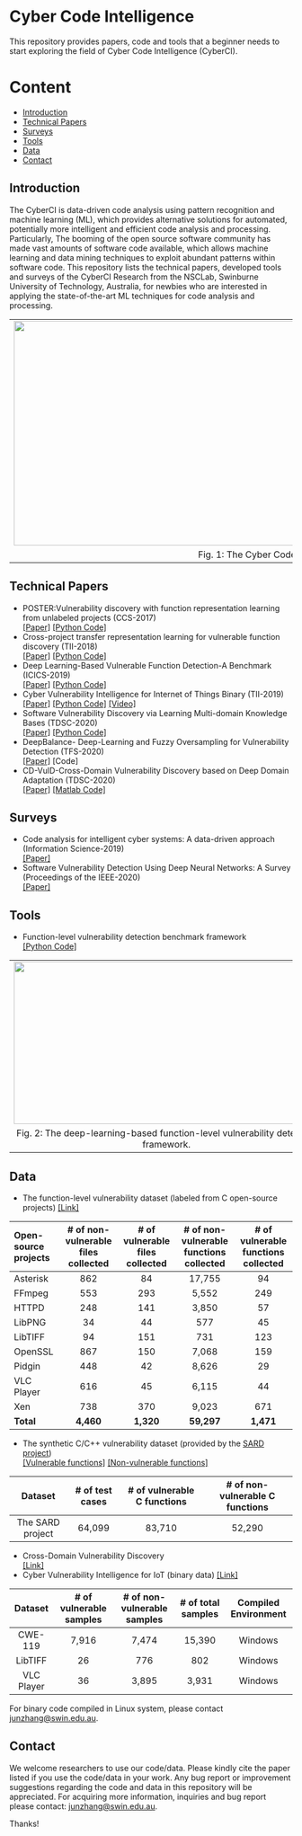# Cyber Code Intelligence

This repository provides papers, code and tools that a beginner needs to start exploring the field of Cyber Code Intelligence (CyberCI).

# Content
  * [Introduction](#introduction)
  * [Technical Papers](#technical-papers)
  * [Surveys](#surveys)
  * [Tools](#tools)
  * [Data](#data)
  * [Contact](#contact)

## Introduction

The CyberCI is data-driven code analysis using pattern recognition and machine learning (ML), which provides alternative solutions for automated, potentially more intelligent and efficient code analysis and processing. Particularly, The booming of the open source software community has made vast amounts of software code available, which allows machine learning and data mining techniques to exploit abundant patterns within software code. This repository lists the technical papers, developed tools and surveys of the CyberCI Research from the NSCLab, Swinburne University of Technology, Australia, for newbies who are interested in applying the state-of-the-art ML techniques for code analysis and processing.

<table width="100%" border="0" cellspacing="0" cellpadding="0">
  <tr>
    <td align="center"><img src="./Image/ATO_Ineligible_to_link.png" width="1000" height="400"/> </td>
  </tr>
  <tr>
    <td align="center">Fig. 1: The Cyber Code Intelligence (CyberCI)</td>
  </tr>
</table>

## Technical Papers

 * POSTER:Vulnerability discovery with function representation learning from unlabeled projects (CCS-2017)   
 [[Paper]](https://dl.acm.org/doi/abs/10.1145/3133956.3138840) [[Python Code]](https://github.com/DanielLin1986/function_representation_learning)
 * Cross-project transfer representation learning for vulnerable function discovery (TII-2018)   
 [[Paper]](https://ieeexplore.ieee.org/abstract/document/8329207) [[Python Code]](https://github.com/DanielLin1986/TransferRepresentationLearning)
 * Deep Learning-Based Vulnerable Function Detection-A Benchmark (ICICS-2019)   
 [[Paper]](https://link.springer.com/chapter/10.1007/978-3-030-41579-2_13) [[Python Code]](https://github.com/DanielLin1986/Function-level-Vulnerability-Detection)
 * Cyber Vulnerability Intelligence for Internet of Things Binary (TII-2019)     
 [[Paper]](https://ieeexplore.ieee.org/abstract/document/8892533) [[Python Code]](https://github.com/wolong3385/BiVulD) [[Video]](https://www.youtube.com/watch?v=eoOFrz8e0DE)
 * Software Vulnerability Discovery via Learning Multi-domain Knowledge Bases (TDSC-2020)   
 [[Paper]](https://ieeexplore.ieee.org/abstract/document/8906156) [[Python Code]](https://github.com/DanielLin1986/RepresentationsLearningFromMulti_domain)
 * DeepBalance- Deep-Learning and Fuzzy Oversampling for Vulnerability Detection (TFS-2020)   
 [[Paper]](https://ieeexplore.ieee.org/abstract/document/8930093/) [Code]
 * CD-VulD-Cross-Domain Vulnerability Discovery based on Deep Domain Adaptation (TDSC-2020)  
 [[Paper]](https://ieeexplore.ieee.org/abstract/document/9054952) [[Matlab Code]](https://github.com/wolong3385/SVD-Source)
 
## Surveys

* Code analysis for intelligent cyber systems: A data-driven approach (Information Science-2019)   
[[Paper]](https://www.sciencedirect.com/science/article/pii/S0020025520302164)
* Software Vulnerability Detection Using Deep Neural Networks: A Survey (Proceedings of the IEEE-2020)    
[[Paper]](https://ieeexplore.ieee.org/document/9108283)

## Tools
* Function-level vulnerability detection benchmark framework    
[[Python Code]](https://github.com/DanielLin1986/Function-level-Vulnerability-Detection)
<table width="100%" border="0" cellspacing="0" cellpadding="0">
  <tr>
    <td align="center"><img src="./Image/Function_level_vulnerability_detection_framework.png" width="543" height="289"/> </td>
  </tr>
  <tr>
    <td align="center">Fig. 2: The deep-learning-based function-level vulnerability detection framework.</td>
  </tr>
</table>

## Data

* The function-level vulnerability dataset (labeled from C open-source projects) [[Link]](https://liveswinburneeduau-my.sharepoint.com/:u:/g/personal/junzhang_swin_edu_au/EZ6D_mlcgLdOsdlRC1ngnKUBru7S9luQSnfFh5bZA_GNVw?e=vzElow)  

|Open-source projects|# of non-vulnerable files collected|# of vulnerable files collected|# of non-vulnerable functions collected|# of vulnerable functions collected|
| :------------ |:---------------:|:---------------:|:---------------:|:---------------:|
|Asterisk| 862 |84 |17,755 |94|
|FFmpeg| 553 |293 |5,552| 249|
|HTTPD| 248| 141| 3,850 |57|
|LibPNG| 34| 44 |577| 45|
|LibTIFF |94 |151 |731| 123|
|OpenSSL| 867| 150| 7,068| 159|
|Pidgin |448 |42 |8,626| 29|
|VLC Player| 616| 45 |6,115 |44|
|Xen |738 |370 |9,023 |671|
|**Total**|**4,460**|**1,320**|**59,297**|**1,471**|

* The synthetic C/C++ vulnerability dataset (provided by the [SARD project](samate.nist.gov/SARD/view.php?tsID=108))   
[[Vulnerable functions]](https://liveswinburneeduau-my.sharepoint.com/:u:/g/personal/junzhang_swin_edu_au/EZ4Y30cSmIJMr7dhi_eon34B5EcTO0_aVPjmIH4pS7j-PQ?e=d9qNJe)
[[Non-vulnerable functions]](https://liveswinburneeduau-my.sharepoint.com/:u:/g/personal/junzhang_swin_edu_au/EeV6OlOaJEhKjfKwnlawezYB7WVTgBaiuTdw3PEjAFfJjQ?e=sCMhwS) 

|Dataset|# of test cases|# of vulnerable C functions|# of non-vulnerable C functions|  
|:---------------:|:---------------:|:---------------:|:---------------:|  
|The SARD project| 64,099| 83,710| 52,290|  

* Cross-Domain Vulnerability Discovery  
[[Link]](https://liveswinburneeduau-my.sharepoint.com/:u:/g/personal/junzhang_swin_edu_au/EcMpq2sn0LFOrR4UFTgjd-gBAujvppZaMSZ-0nxjBb6WkA?e=gONFuR)
* Cyber Vulnerability Intelligence for IoT (binary data) [[Link]](https://liveswinburneeduau-my.sharepoint.com/:u:/g/personal/junzhang_swin_edu_au/EfVeUDOIQ5lMhSuuTW_aNbcB5uG6owYcWnVUxq7yQ1ZLtw?e=PpjokH)

|Dataset|# of vulnerable samples|# of non-vulnerable  samples|# of total samples|Compiled Environment|  
|:---------------:|:---------------:|:---------------:|:---------------:|:---------------:|  
|CWE-119| 7,916| 7,474| 15,390|Windows|
|LibTIFF| 26| 776| 802|Windows|
|VLC Player| 36| 3,895| 3,931|Windows|  

For binary code compiled in Linux system, please contact junzhang@swin.edu.au.

## Contact

We welcome researchers to use our code/data. Please kindly cite the paper listed if you use the code/data in your work. Any bug report or improvement suggestions regarding the code and data in this repository will be appreciated. For acquiring more information, inquiries and bug report please contact: junzhang@swin.edu.au. 

Thanks!


